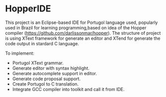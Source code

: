 HopperIDE
=========

This project is an Eclipse-based IDE for Portugol language used, popularly used in Brazil for learning programming,based on idea of the Hopper compiler (https://github.com/darlissonmar/hopper). The structure of project is using XText framework for generate an editor and XTend for generate the code output in stardard C language.

To implement:
  
  - Portugol XText grammar.
  - Generate editor with syntax highlight.
  - Generate autocomplete support in editor.
  - Generate code proposal support.
  - Create Portugol to C translation.
  - Integrate GCC compiler into toolkit and call it from IDE.
